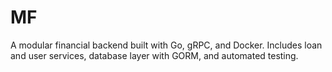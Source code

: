 # MF
A modular financial backend built with Go, gRPC, and Docker. Includes loan and user services, database layer with GORM, and automated testing.
